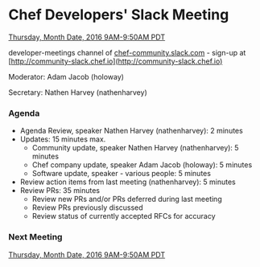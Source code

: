 # Chef Developers' Slack Meeting

[Thursday, Month Date, 2016 9AM-9:50AM PDT](http://everytimezone.com/#2016-4-14,240,cn3)

developer-meetings channel of [chef-community.slack.com](http://chef-community.slack.com) - sign-up at [http://community-slack.chef.io](http://community-slack.chef.io)

Moderator:  Adam Jacob (holoway)

Secretary:  Nathen Harvey (nathenharvey)

### Agenda
* Agenda Review, speaker Nathen Harvey (nathenharvey): 2 minutes
* Updates: 15 minutes max.
  * Community update, speaker Nathen Harvey (nathenharvey): 5 minutes
  * Chef company update, speaker Adam Jacob (holoway): 5 minutes
  * Software update, speaker - various people: 5 minutes
* Review action items from last meeting (nathenharvey): 5 minutes
* Review PRs:  35 minutes
  * Review new PRs and/or PRs deferred during last meeting
  * Review PRs previously discussed
  * Review status of currently accepted RFCs for accuracy

### Next Meeting

[Thursday, Month Date, 2016 9AM-9:50AM PDT](http://everytimezone.com/#2016-4-14,240,cn3)
